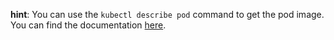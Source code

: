 **hint**: You can use the `kubectl describe pod` command to get the pod image.
You can find the documentation [here](https://kubernetes.io/docs/reference/kubectl/#operations).
